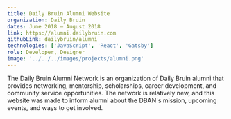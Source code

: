 ```yaml
---
title: Daily Bruin Alumni Website
organization: Daily Bruin
dates: June 2018 – August 2018
link: https://alumni.dailybruin.com
githubLink: dailybruin/alumni
technologies: ['JavaScript', 'React', 'Gatsby']
role: Developer, Designer
image: '../../../images/projects/alumni.png'
---
```


The Daily Bruin Alumni Network is an organization of Daily Bruin alumni that provides networking, mentorship, scholarships, career development, and community service opportunities. The network is relatively new, and this website was made to inform alumni about the DBAN's mission, upcoming events, and ways to get involved.
